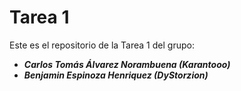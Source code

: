 # Tarea 1

Este es el repositorio de la Tarea 1 del grupo:

- **_Carlos Tomás Álvarez Norambuena (Karantooo)_**
- **_Benjamin Espinoza Henriquez (DyStorzion)_**